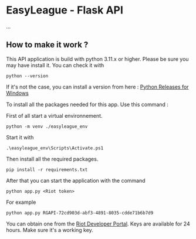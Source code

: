 # EasyLeague - Flask API

...

## How to make it work ?

This API application is build with python 3.11.x or higher. Please be sure you may have install it. You can check it with

```console
python --version
```

If it's not the case, you can install a version from here : [Python Releases for Windows](https://www.python.org/downloads/windows/)

To install all the packages needed for this app. Use this command :

First of all start a virtual environnement.

```console
python -m venv ./easyleague_env
```

Start it with

```console
.\easyleague_env\Scripts\Activate.ps1
```

Then install all the required packages.

```console
pip install -r requirements.txt
```
After that you can start the application with the command

```console
python app.py <Riot token>
```

For example

```console
python app.py RGAPI-72cd903d-abf3-4891-8035-cdde71b6b7d9
```

You can obtain one from the [Riot Developer Portal](https://developer.riotgames.com/).
Keys are available for 24 hours. Make sure it's a working key.